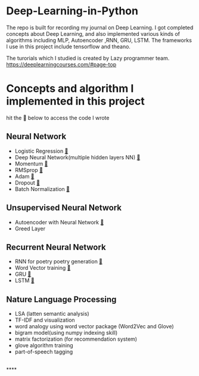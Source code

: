 # Deep-Learning-in-Python
The repo is built for recording my journal on Deep Learning. 
I got completed concepts about Deep Learning, and also implemented various kinds of algorithms including MLP, Autoencoder ,RNN, GRU, LSTM. 
The frameworks I use in this project include tensorflow and theano.<br>

The turorials which I studied is created by Lazy programmer team.
https://deeplearningcourses.com/#page-top

# Concepts and algorithm I implemented in this project
hit the :lollipop: below to access the code I wrote
## Neural Network
* Logistic Regression [:lollipop:](https://github.com/SeanWangYS/Deep-Learning-in-Python/blob/master/ann_class/regression.py) 
* Deep Neural Network(multiple hidden layers NN) [:lollipop:](https://github.com/SeanWangYS/Deep-Learning-in-Python/blob/master/ann_class2/tensorflow_ann_bySean.py)
* Momentum  [:lollipop:](https://github.com/SeanWangYS/Deep-Learning-in-Python/blob/master/ann_class2/momentum.py)
* RMSprop  [:lollipop:](https://github.com/SeanWangYS/Deep-Learning-in-Python/blob/master/ann_class2/rmsprop.py)
* Adam  [:lollipop:](https://github.com/SeanWangYS/Deep-Learning-in-Python/blob/master/ann_class2/adam.py)
* Dropout  [:lollipop:](https://github.com/SeanWangYS/Deep-Learning-in-Python/blob/master/ann_class2/dropout_tensorflow.py)
* Batch Normalization  [:lollipop:](https://github.com/SeanWangYS/Deep-Learning-in-Python/blob/master/ann_class2/batch_norm_tf.py)
## Unsupervised Neural Network
* Autoencoder with Neural Network  [:lollipop:](https://github.com/SeanWangYS/Deep-Learning-in-Python/blob/master/unsupervised_class2/autoencoder_tf.py)
* Greed Layer  
## Recurrent Neural Network
* RNN for poetry poetry generation  [:lollipop:](https://github.com/SeanWangYS/Deep-Learning-in-Python/blob/master/rnn_class/srn_language.py)
* Word Vector training  [:lollipop:](https://github.com/SeanWangYS/Deep-Learning-in-Python/blob/master/rnn_class/wiki.py)
* GRU  [:lollipop:](https://github.com/SeanWangYS/Deep-Learning-in-Python/blob/master/rnn_class/gru.py)
* LSTM  [:lollipop:](https://github.com/SeanWangYS/Deep-Learning-in-Python/blob/master/rnn_class/lstm.py)
## Nature Language Processing
* LSA (latten semantic analysis)
* TF-IDF and visualization 
* word analogy using word vector package (Word2Vec and Glove)  
* bigram model(using numpy indexing skill)
* matrix factorization (for recommendation system)
* glove algorithm training 
* part-of-speech tagging
<br>
****


